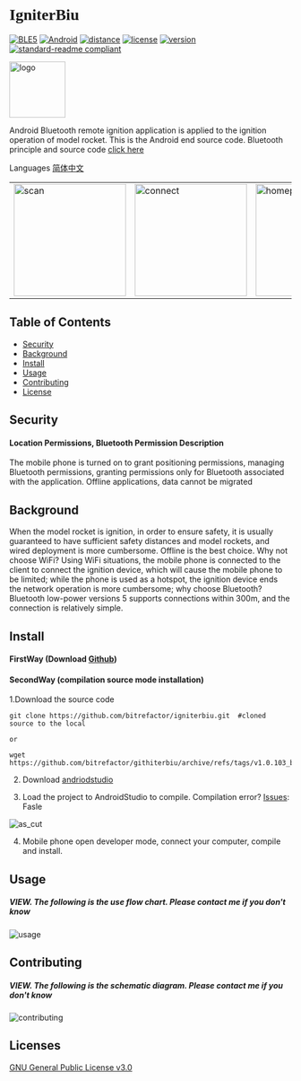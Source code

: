 # <font face="Black Italic">__IgniterBiu__</font>

[![BLE5](https://img.shields.io/badge/Support-BLE5-blue)](BLE5)
[![Android](https://img.shields.io/badge/Android-8.0+-blue)](Android)
[![distance](https://img.shields.io/badge/BLE5_Theory_Distance-300M-BrightGreen?style=flat)](distance)
[![license](https://img.shields.io/badge/License-GLPv3-orange)](LICENSE)
[![version](https://img.shields.io/badge/Version-1.0.103__beta-color=Green?style=flat)](version)
[![standard-readme
compliant](https://img.shields.io/badge/readme%20style-standard-brightgreen.svg?style=flat-square)](https://github.com/RichardLitt/standard-readme)

<img src="https://cdn.jsdelivr.net/gh/bitrefactor/igniterBiu/app/src/main/res/drawable-nodpi/logosoft.png" width="100" alt="logo" />  

Android Bluetooth remote ignition application is applied to the ignition operation of model rocket. This is the Android end source code. Bluetooth principle and source code [click here](https://github.com/bitrefactor/igniterBLE5)

Languages [简体中文](https://github.com/bitrefactor/igniterBiu/blob/master/README.md)

<html>
    <table style="margin-left: auto; margin-right: auto;">
        <tr>
            <td>
                <img src="https://cdn.jsdelivr.net/gh/bitrefactor/igniterBiu/.image/scan.jpg" width="200" alt="scan" />
            </td>
            <td>
                <img src="https://cdn.jsdelivr.net/gh/bitrefactor/igniterBiu/.image/connect.jpg" width="200" alt="connect" />
            </td>
            <td>
                <img src="https://cdn.jsdelivr.net/gh/bitrefactor/igniterBiu/.image/home.jpg" width="200" alt="homepage" />
            </td>
        </tr>
    </table>
</html>

## Table of Contents

- [Security](#security)
- [Background](#background)
- [Install](#install)
- [Usage](#usage)
- [Contributing](#contributing)
- [License](#license)

## Security

#### Location Permissions, Bluetooth Permission Description
The mobile phone is turned on to grant positioning permissions, managing Bluetooth permissions, granting permissions only for Bluetooth associated with the application. Offline applications, data cannot be migrated

## Background

When the model rocket is ignition, in order to ensure safety, it is usually guaranteed to have sufficient safety distances and model rockets, and wired deployment is more cumbersome. Offline is the best choice. Why not choose WiFi? Using WiFi situations, the mobile phone is connected to the client to connect the ignition device, which will cause the mobile phone to be limited; while the phone is used as a hotspot, the ignition device ends the network operation is more cumbersome; why choose Bluetooth? Bluetooth low-power versions 5 supports connections within 300m, and the connection is relatively simple.

## Install

#### FirstWay (Download [Github](https://github.com/bitrefactor/igniterbiu/release/download/v1.0.103_beta/v1.0.103_beta.apk))

#### SecondWay (compilation source mode installation)
1.Download the source code
```
git clone https://github.com/bitrefactor/igniterbiu.git  #cloned source to the local

or

wget https://github.com/bitrefactor/githiterbiu/archive/refs/tags/v1.0.103_beta.zip
```
2. Download [andriodstudio](https://develop/studio)

3. Load the project to AndroidStudio to compile. Compilation error? [Issues](https://github.com/bitrefactor/igniterbiu/issues): Fasle

<img src="https://cdn.jsdelivr.net/gh/bitrefactor/igniterBiu/.image/as_cut.png?raw=true"
            alt="as_cut" />

4. Mobile phone open developer mode, connect your computer, compile and install.

## Usage

##### VIEW. The following is the use flow chart. Please contact me if you don't know

<img src="https://cdn.jsdelivr.net/gh/bitrefactor/igniterBiu/.image/igniter_usage_en.png?raw=true"
            alt="usage" />



## Contributing

##### VIEW. The following is the schematic diagram. Please contact me if you don't know

<img src="https://cdn.jsdelivr.net/gh/bitrefactor/igniterBiu/.image/Igniter_contributing_en.png?raw=true"
            alt="contributing" />


## Licenses

[GNU General Public License v3.0](../LICENSE)